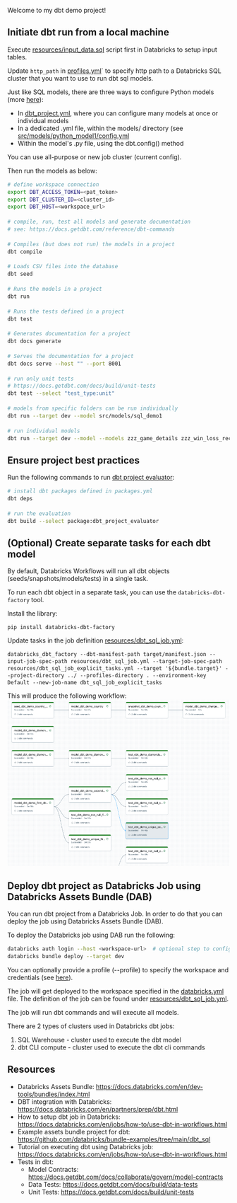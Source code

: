 Welcome to my dbt demo project!

## Initiate dbt run from a local machine

Execute [resources/input_data.sql](resources/input_data.sql) script first in Databricks to setup input tables.

Update `http_path` in [profiles.yml](profiles.yml)` to specify http path to a Databricks SQL cluster that you want to use to run dbt sql models.

Just like SQL models, there are three ways to configure Python models (more [here](https://docs.getdbt.com/docs/build/python-models#configuring-python-models)):
* In [dbt_project.yml](dbt_project.yml), where you can configure many models at once or individual models
* In a dedicated .yml file, within the models/ directory (see [src/models/python_model1/config.yml](src/models/python_model1/config.yml)
* Within the model's .py file, using the dbt.config() method

You can use all-purpose or new job cluster (current config).

Then run the models as below:
```bash
# define workspace connection
export DBT_ACCESS_TOKEN=<pat_token>
export DBT_CLUSTER_ID=<cluster_id>
export DBT_HOST=<workspace_url>

# compile, run, test all models and generate documentation
# see: https://docs.getdbt.com/reference/dbt-commands

# Compiles (but does not run) the models in a project
dbt compile

# Loads CSV files into the database
dbt seed

# Runs the models in a project
dbt run

# Runs the tests defined in a project
dbt test

# Generates documentation for a project
dbt docs generate

# Serves the documentation for a project
dbt docs serve --host "" --port 8001

# run only unit tests
# https://docs.getdbt.com/docs/build/unit-tests
dbt test --select "test_type:unit"

# models from specific folders can be run individually
dbt run --target dev --model src/models/sql_demo1

# run individual models
dbt run --target dev --model --models zzz_game_details zzz_win_loss_records
```

## Ensure project best practices

Run the following commands to run [dbt project evaluator](https://github.com/dbt-labs/dbt-project-evaluator):
```bash
# install dbt packages defined in packages.yml
dbt deps

# run the evaluation
dbt build --select package:dbt_project_evaluator
```

## (Optional) Create separate tasks for each dbt model

By default, Databricks Workflows will run all dbt objects (seeds/snapshots/models/tests) in a single task.

To run each dbt object in a separate task, you can use the `databricks-dbt-factory` tool.

Install the library:
```shell
pip install databricks-dbt-factory
```

Update tasks in the job definition [resources/dbt_sql_job.yml](resources/dbt_sql_job.yml):
```shell
databricks_dbt_factory --dbt-manifest-path target/manifest.json --input-job-spec-path resources/dbt_sql_job.yml --target-job-spec-path resources/dbt_sql_job_explicit_tasks.yml --target '${bundle.target}' --project-directory ../ --profiles-directory . --environment-key Default --new-job-name dbt_sql_job_explicit_tasks
```

This will produce the following workflow:
![workflow](docs/workflow.png?)

## Deploy dbt project as Databricks Job using Databricks Assets Bundle (DAB)

You can run dbt project from a Databricks Job. 
In order to do that you can deploy the job using Databricks Assets Bundle (DAB).

To deploy the Databricks job using DAB run the following:
```bash
databricks auth login --host <workspace-url>  # optional step to configure pat token
databricks bundle deploy --target dev
```
You can optionally provide a profile (--profile) to specify the workspace and credentials 
(see [here](https://docs.databricks.com/en/dev-tools/cli/profiles.html)).

The job will get deployed to the workspace specified in the [databricks.yml](databricks.yml) file. 
The definition of the job can be found under [resources/dbt_sql_job.yml](resources/dbt_sql_job.yml).

The job will run dbt commands and will execute all models.

There are 2 types of clusters used in Databricks dbt jobs:
1. SQL Warehouse - cluster used to execute the dbt model
2. dbt CLI compute - cluster used to execute the dbt cli commands

## Resources

* Databricks Assets Bundle: https://docs.databricks.com/en/dev-tools/bundles/index.html
* DBT integration with Databricks: https://docs.databricks.com/en/partners/prep/dbt.html
* How to setup dbt job in Databricks: https://docs.databricks.com/en/jobs/how-to/use-dbt-in-workflows.html
* Example assets bundle project for dbt: https://github.com/databricks/bundle-examples/tree/main/dbt_sql
* Tutorial on executing dbt using Databricks job: https://docs.databricks.com/en/jobs/how-to/use-dbt-in-workflows.html
* Tests in dbt:
  * Model Contracts: https://docs.getdbt.com/docs/collaborate/govern/model-contracts
  * Data Tests: https://docs.getdbt.com/docs/build/data-tests
  * Unit Tests: https://docs.getdbt.com/docs/build/unit-tests